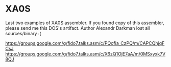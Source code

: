 # XA0S
Last two examples of XA0S assembler.  If you found copy of this assembler, please send me this DOS's artifact.
Author Alexandr Darkman lost all sources/binary :(

https://groups.google.com/g/fido7.talks.asm/c/PQofia_CzPQ/m/CAPCQhjqFCsJ
https://groups.google.com/g/fido7.talks.asm/c/X6zQ1OjE7aA/m/0MSxyxk7V8QJ
